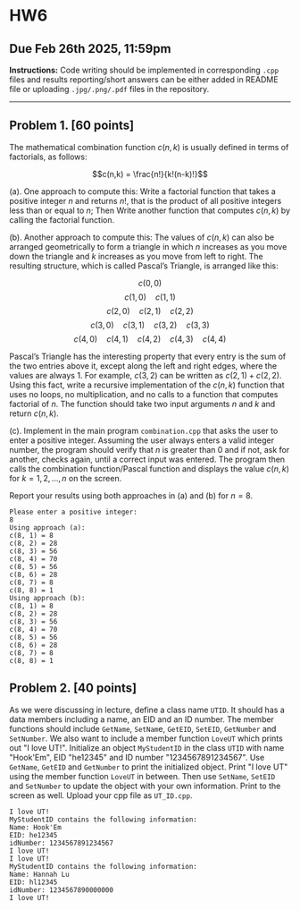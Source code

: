 # HW6


## Due Feb 26th 2025, 11:59pm

**Instructions:** 
Code writing should be implemented in corresponding `.cpp` files and results reporting/short answers can be either added in README file or uploading `.jpg/.png/.pdf` files in the repository.

---------------------------------------------------------------------------------------------------------------------------------------

## Problem 1. [60 points]

The mathematical combination function $c(n, k)$ is usually defined in terms of factorials, as follows:

$$c(n,k) = \frac{n!}{k!(n-k)!}$$

(a). One approach to compute this: Write a factorial function that takes a positive integer $n$ and returns $n!$, that is the product of all positive integers less than or equal to $n$; Then Write another function that computes $c(n, k)$ by calling the factorial function.


(b). Another approach to compute this: The values of $c(n, k)$ can also be arranged geometrically to form a triangle in which $n$ increases as you move down the triangle and $k$ increases as you move from left to right. The resulting structure, which is called Pascal’s Triangle, is arranged like this:

$$c(0,0)$$
$$c(1,0) \quad c(1,1)$$
$$c(2,0) \quad c(2,1) \quad c(2,2)$$
$$c(3,0) \quad c(3,1) \quad c(3,2) \quad c(3,3)$$
$$c(4,0) \quad c(4,1) \quad c(4,2) \quad c(4,3) \quad c(4,4)$$

Pascal’s Triangle has the interesting property that every entry is the sum of the two entries above it, except along the left and right edges, where the values are always 1. For example, $c(3,2)$ can be written as $c(2,1)+c(2, 2)$. Using this fact, write a recursive implementation of the $c(n, k)$ function that uses no loops, no multiplication, and no calls to a function that computes factorial of $n$. The function should take two input arguments $n$ and $k$ and return $c(n,k)$.


(c). Implement in the main program `combination.cpp` that asks the user to enter a positive integer. Assuming the user always enters a valid integer number, the program should verify that $n$ is greater than 0 and if not, ask for another, checks again, until a correct input was entered. The program then calls the combination function/Pascal function and displays the value $c(n,k)$ for $k = 1, 2,…,n$ on the screen.

Report your results using both approaches in (a) and (b) for $n=8$.

```
Please enter a positive integer: 
8
Using approach (a):
c(8, 1) = 8
c(8, 2) = 28
c(8, 3) = 56
c(8, 4) = 70
c(8, 5) = 56
c(8, 6) = 28
c(8, 7) = 8
c(8, 8) = 1
Using approach (b):
c(8, 1) = 8
c(8, 2) = 28
c(8, 3) = 56
c(8, 4) = 70
c(8, 5) = 56
c(8, 6) = 28
c(8, 7) = 8
c(8, 8) = 1
```

## Problem 2. [40 points]
As we were discussing in lecture, define a class name `UTID`. It should has a data members including a name, an EID and an ID number. The member functions should include `GetName`, `SetNam`e, `GetEID`, `SetEID`, `GetNumber` and `SetNumber`. We also want to include a member function `LoveUT` which prints out "I love UT!". Initialize an object `MyStudentID` in the class `UTID` with name "Hook'Em", EID "he12345" and ID number "1234567891234567". Use `GetName`, `GetEID` and `GetNumber` to print the initialized object. Print "I love UT" using the member function `LoveUT` in between. Then use `SetName`, `SetEID` and `SetNumber` to update the object with your own information. Print to the screen as well. Upload your cpp file as `UT_ID.cpp`.

```
I love UT!
MyStudentID contains the following information:
Name: Hook'Em
EID: he12345
idNumber: 1234567891234567
I love UT!
I love UT!
MyStudentID contains the following information:
Name: Hannah Lu
EID: hl12345
idNumber: 1234567890000000
I love UT!
```
